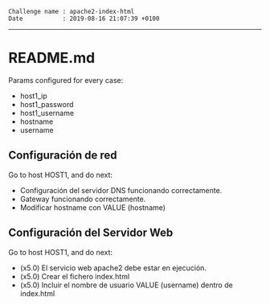 ```
Challenge name : apache2-index-html
Date           : 2019-08-16 21:07:39 +0100
```
---
# README.md

Params configured for every case:
* host1_ip
* host1_password
* host1_username
* hostname
* username

## Configuración de red

Go to host HOST1, and do next:
* Configuración del servidor DNS funcionando correctamente.
* Gateway funcionando correctamente.
* Modificar hostname con VALUE (hostname)

## Configuración del Servidor Web

Go to host HOST1, and do next:
* (x5.0) El servicio web apache2 debe estar en ejecución.
* (x5.0) Crear el fichero index.html
* (x5.0) Incluir el nombre de usuario VALUE (username) dentro de index.html
